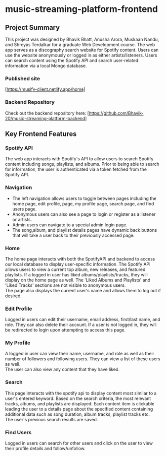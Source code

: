# music-streaming-platform-frontend
## Project Summary
This project was designed by Bhavik Bhatt, Anusha Arora, Muskaan Nandu, and Shreyas Terdalkar for a graduate Web Development course. The web app serves as a discography search website for Spotify content. Users can use the website anonymously or logged in as either artists/listeners. Users can search content using the Spotify API and search user-related information via a local Mongo database.
### Published site
[https://musify-client.netlify.app/home]
### Backend Repository
Check out the backend repository here: [https://github.com/Bhavik-20/music-streaming-platform-backend]
## Key Frontend Features
### Spotify API
The web app interacts with Spotify's API to allow users to search Spotify content including songs, playlists, and albums. Prior to being able to search for information, the user is authenticated via a token fetched from the Spotify API.
### Navigation
- The left navigation allows users to toggle between pages including the home page, edit profile, page, my profile page, search page, and find users page.
- Anonymous users can also see a page to login or register as a listener or artists.
- Admin users can navigate to a special admin login page.
- The song,album, and playlist details pages have dynamic back buttons that will take a user back to their previously accessed page.
### Home
The home page interacts with both the SpotifyAPI and backend to access our local database to display user-specific information. The Spotify API allows users to view a current top album, new releases, and featured playlists. If a logged in user has liked albums/playlists/tracks, they will display on the home page as well. The 'Liked Albums and Playlists' and 'Liked Tracks' sections are not visible to anonymous users.  
The page also displays the current user's name and allows them to log out if desired.
### Edit Profile
Logged in users can edit their username, email address, first/last name, and role. They can also delete their account. If a user is not logged in, they will be redirected to login upon attempting to access this page.
### My Profile
A logged in user can view their name, username, and role as well as their number of followers and following users. They can view a list of these users as well.  
The user can also view any content that they have liked.
### Search
This page interacts with the spotify api to display content most similar to a user's entered keyword. Based on the search criteria, the most relevant tracks, albums, and playlists are displayed. Each content item is clickable leading the user to a details page about the specified content containing additional data such as song duration, album tracks, playlist tracks etc.  
The user's previous search results are saved.
### Find Users
Logged in users can search for other users and click on the user to view their profile details and follow/unfollow.
